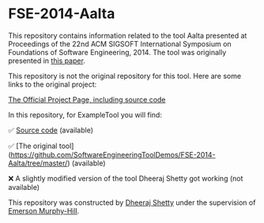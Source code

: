 # FSE-2014-Aalta
This repository contains information related to the tool Aalta presented at Proceedings of the 22nd ACM SIGSOFT International Symposium on Foundations of Software Engineering, 2014. The tool was originally presented in [this paper](http://dl.acm.org/citation.cfm?id=2661669).

This repository is not the original repository for this tool. Here are some links to the original project:

[The Official Project Page, including source code](http://lab205.org/aalta/)


In this repository, for ExampleTool you will find:

:white_check_mark: [Source code](https://github.com/SoftwareEngineeringToolDemos/FSE-2014-Aalta/tree/master/) (available)

:white_check_mark: [The original tool] (https://github.com/SoftwareEngineeringToolDemos/FSE-2014-Aalta/tree/master/) (available)

:x: A slightly modified version of the tool Dheeraj Shetty got working (not available)

This repository was constructed by [Dheeraj Shetty](https://github.com/DheerajSShetty) under the supervision of [Emerson Murphy-Hill](https://github.com/CaptainEmerson).
